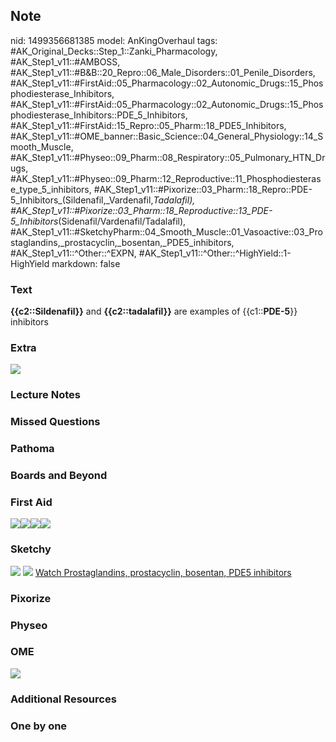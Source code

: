 ## Note
nid: 1499356681385
model: AnKingOverhaul
tags: #AK_Original_Decks::Step_1::Zanki_Pharmacology, #AK_Step1_v11::#AMBOSS, #AK_Step1_v11::#B&B::20_Repro::06_Male_Disorders::01_Penile_Disorders, #AK_Step1_v11::#FirstAid::05_Pharmacology::02_Autonomic_Drugs::15_Phosphodiesterase_Inhibitors, #AK_Step1_v11::#FirstAid::05_Pharmacology::02_Autonomic_Drugs::15_Phosphodiesterase_Inhibitors::PDE_5_Inhibitors, #AK_Step1_v11::#FirstAid::15_Repro::05_Pharm::18_PDE5_Inhibitors, #AK_Step1_v11::#OME_banner::Basic_Science::04_General_Physiology::14_Smooth_Muscle, #AK_Step1_v11::#Physeo::09_Pharm::08_Respiratory::05_Pulmonary_HTN_Drugs, #AK_Step1_v11::#Physeo::09_Pharm::12_Reproductive::11_Phosphodiesterase_type_5_inhibitors, #AK_Step1_v11::#Pixorize::03_Pharm::18_Repro::PDE-5_Inhibitors_(Sildenafil,_Vardenafil,_Tadalafil), #AK_Step1_v11::#Pixorize::03_Pharm::18_Reproductive::13_PDE-5_Inhibitors_(Sidenafil/Vardenafil/Tadalafil), #AK_Step1_v11::#SketchyPharm::04_Smooth_Muscle::01_Vasoactive::03_Prostaglandins,_prostacyclin,_bosentan,_PDE5_inhibitors, #AK_Step1_v11::^Other::^EXPN, #AK_Step1_v11::^Other::^HighYield::1-HighYield
markdown: false

### Text
<div>
  <b>{{c2::Sildenafil}}</b> and <b>{{c2::tadalafil}}</b> are
  examples of {{c1::<b>PDE-5</b>}} inhibitors
</div>

### Extra
<img src="Screenshot_20.jpg">

### Lecture Notes


### Missed Questions


### Pathoma


### Boards and Beyond


### First Aid
<img src="paste-232344845811715.jpg"><img src=
"paste-123110942572547%20(1).jpg"><img src=
"paste-227044856168451.jpg"><img src="paste-228818677661699.jpg">

### Sketchy
<img src="paste-76897094467587.jpg"> <img src=
"paste-b8551e52c2cde37328ada2f35d4b252b6f8812c2.png"> <a href=
"https://dashboard.sketchy.com/study/medical/courses/medical-pharmacology/units/medical-pharmacology-smooth-muscle/videos/medical-pharmacology-smooth-muscle-vasoactive-prostaglandins-prostacyclin-bosentan-pde5-inhibitors?utm_source=anki&utm_medium=partnership&utm_campaign=february_update&utm_content=medical">
Watch Prostaglandins, prostacyclin, bosentan, PDE5 inhibitors</a>

### Pixorize


### Physeo


### OME
<div class="ome-widget">
  <a href=
  "https://onlinemeded.org/spa/general-physiology/smooth-muscle/acquire?ref=anki">
  <img src="_OME_AnkiFlashcards_Lesson_2.png"></a>
</div>

### Additional Resources


### One by one

